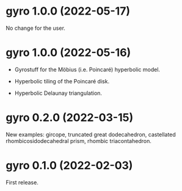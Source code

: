 # gyro 1.0.0 (2022-05-17)

No change for the user.


# gyro 1.0.0 (2022-05-16)

- Gyrostuff for the Möbius (i.e. Poincaré) hyperbolic model.

- Hyperbolic tiling of the Poincaré disk.

- Hyperbolic Delaunay triangulation.


# gyro 0.2.0 (2022-03-15)

New examples: gircope, truncated great dodecahedron, castellated rhombicosidodecahedral prism, rhombic triacontahedron.


# gyro 0.1.0 (2022-02-03)

First release.
